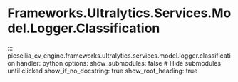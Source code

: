 # Frameworks.Ultralytics.Services.Model.Logger.Classification

::: picsellia_cv_engine.frameworks.ultralytics.services.model.logger.classification
    handler: python
    options:
        show_submodules: false  # Hide submodules until clicked
        show_if_no_docstring: true
        show_root_heading: true
